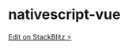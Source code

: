 # nativescript-vue

[Edit on StackBlitz ⚡️](https://stackblitz.com/edit/nativescript-stackblitz-templates-td7gif)